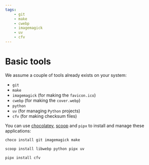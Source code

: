 ```yaml
---
tags:
    - git
    - make
    - cwebp
    - imagemagick
    - uv
    - cfv
---
```


# Basic tools

We assume a couple of tools already exists on your system:

* `git`
* `make`
* `imagemagick` (for making the `favicon.ico`)
* `cwebp` (for making the `cover.webp`)
* `python`
* `uv` (for managing `Python` projects)
* `cfv` (for making checksum files)

You can use [chocolatey](https://community.chocolatey.org/), [scoop](https://scoop.sh/) and `pipx` to
install and manage these applications:

```bash
choco install git imagemagick make
```

```bash
scoop install libwebp python pipx uv
```

```bash
pipx install cfv
```
